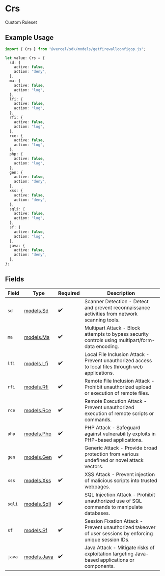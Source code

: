 # Crs

Custom Ruleset

## Example Usage

```typescript
import { Crs } from "@vercel/sdk/models/getfirewallconfigop.js";

let value: Crs = {
  sd: {
    active: false,
    action: "deny",
  },
  ma: {
    active: false,
    action: "log",
  },
  lfi: {
    active: false,
    action: "log",
  },
  rfi: {
    active: false,
    action: "log",
  },
  rce: {
    active: false,
    action: "log",
  },
  php: {
    active: false,
    action: "log",
  },
  gen: {
    active: false,
    action: "deny",
  },
  xss: {
    active: false,
    action: "deny",
  },
  sqli: {
    active: false,
    action: "log",
  },
  sf: {
    active: false,
    action: "log",
  },
  java: {
    active: false,
    action: "deny",
  },
};
```

## Fields

| Field                                                                                                     | Type                                                                                                      | Required                                                                                                  | Description                                                                                               |
| --------------------------------------------------------------------------------------------------------- | --------------------------------------------------------------------------------------------------------- | --------------------------------------------------------------------------------------------------------- | --------------------------------------------------------------------------------------------------------- |
| `sd`                                                                                                      | [models.Sd](../models/sd.md)                                                                              | :heavy_check_mark:                                                                                        | Scanner Detection - Detect and prevent reconnaissance activities from network scanning tools.             |
| `ma`                                                                                                      | [models.Ma](../models/ma.md)                                                                              | :heavy_check_mark:                                                                                        | Multipart Attack - Block attempts to bypass security controls using multipart/form-data encoding.         |
| `lfi`                                                                                                     | [models.Lfi](../models/lfi.md)                                                                            | :heavy_check_mark:                                                                                        | Local File Inclusion Attack - Prevent unauthorized access to local files through web applications.        |
| `rfi`                                                                                                     | [models.Rfi](../models/rfi.md)                                                                            | :heavy_check_mark:                                                                                        | Remote File Inclusion Attack - Prohibit unauthorized upload or execution of remote files.                 |
| `rce`                                                                                                     | [models.Rce](../models/rce.md)                                                                            | :heavy_check_mark:                                                                                        | Remote Execution Attack - Prevent unauthorized execution of remote scripts or commands.                   |
| `php`                                                                                                     | [models.Php](../models/php.md)                                                                            | :heavy_check_mark:                                                                                        | PHP Attack - Safeguard against vulnerability exploits in PHP-based applications.                          |
| `gen`                                                                                                     | [models.Gen](../models/gen.md)                                                                            | :heavy_check_mark:                                                                                        | Generic Attack - Provide broad protection from various undefined or novel attack vectors.                 |
| `xss`                                                                                                     | [models.Xss](../models/xss.md)                                                                            | :heavy_check_mark:                                                                                        | XSS Attack - Prevent injection of malicious scripts into trusted webpages.                                |
| `sqli`                                                                                                    | [models.Sqli](../models/sqli.md)                                                                          | :heavy_check_mark:                                                                                        | SQL Injection Attack - Prohibit unauthorized use of SQL commands to manipulate databases.                 |
| `sf`                                                                                                      | [models.Sf](../models/sf.md)                                                                              | :heavy_check_mark:                                                                                        | Session Fixation Attack - Prevent unauthorized takeover of user sessions by enforcing unique session IDs. |
| `java`                                                                                                    | [models.Java](../models/java.md)                                                                          | :heavy_check_mark:                                                                                        | Java Attack - Mitigate risks of exploitation targeting Java-based applications or components.             |
